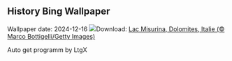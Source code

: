 ## History Bing Wallpaper
Wallpaper date: 2024-12-16
![](https://www.bing.com/th?id=OHR.MisurinaLake_FR-CA4286276291_UHD.jpg&w=1000)Download: [Lac Misurina, Dolomites, Italie (© Marco Bottigelli/Getty Images)](https://www.bing.com/th?id=OHR.MisurinaLake_FR-CA4286276291_UHD.jpg)

Auto get programm by LtgX
